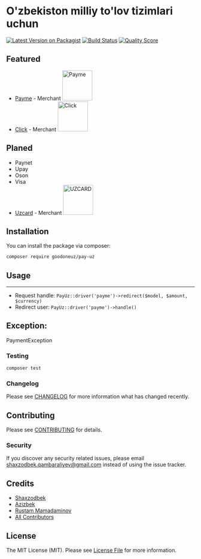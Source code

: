 # O'zbekiston milliy to'lov tizimlari uchun

[![Latest Version on Packagist](https://img.shields.io/packagist/dt/goodoneuz/pay-uz.svg?style=flat)](https://packagist.org/packages/goodoneuz/pay-uz)
[![Build Status](https://img.shields.io/travis/goodoneuz/pay-uz/master.svg?style=flat-square)](https://travis-ci.org/goodoneuz/pay-uz)
[![Quality Score](https://img.shields.io/scrutinizer/g/goodoneuz/pay-uz.svg?style=flat-square)](https://scrutinizer-ci.com/g/goodoneuz/pay-uz)

**Featured**
------
- [Payme](http://payme.uz) - Merchant <img src="https://cdn.paycom.uz/documentation_assets/payme_01.png" alt="Payme" width="80"/>
- [Click](http://click.uz) - Merchant <img src="http://click.uz/wp-content/themes/click_theme/assets/img/logo.png" alt="Click" width="80"/>

**Planed**
------
- Paynet
- Upay
- Oson
- Visa
- [Uzcard](http://uzcard.uz) - Merchant <img src="http://uzcard.uz/templates/uzcard_ordinary/images/logo-f.png" alt="UZCARD" width="80"/>

## Installation

You can install the package via composer:

```bash
composer require goodoneuz/pay-uz
```

## Usage
------
- Request handle: `PayUz::driver('payme')->redirect($model, $amount, $currency)`
- Redirect user:  `PayUz::driver('payme')->handle()`

**Exception:**
------

PaymentException 

### Testing

``` bash
composer test
```

### Changelog

Please see [CHANGELOG](packages/goodoneuz/pay-uz/CHANGELOG.md) for more information what has changed recently.

## Contributing

Please see [CONTRIBUTING](packages/goodoneuz/pay-uz/CONTRIBUTING.md) for details.

### Security

If you discover any security related issues, please email shaxzodbek.qambaraliyev@gmail.com instead of using the issue tracker.

## Credits

- [Shaxzodbek](https://github.com/goodoneuz)
- [Azizbek](https://github.com/azizbekeshonaliyev)
- [Rustam Mamadaminov](https://github.com/rustamwin)
- [All Contributors](../../contributors)

## License

The MIT License (MIT). Please see [License File](packages/goodoneuz/pay-uz/LICENSE.md) for more information.
